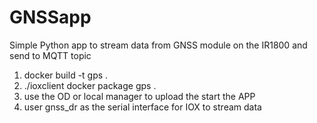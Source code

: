 # GNSSapp

Simple Python app to stream data from GNSS module on the IR1800 and send to MQTT topic 

1. docker build -t gps .
2. ./ioxclient docker package gps .
3. use the OD or local manager to upload the start the APP
4. user gnss_dr as the serial interface for IOX to stream data
